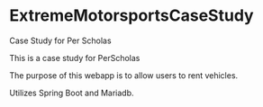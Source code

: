 # ExtremeMotorsportsCaseStudy
Case Study for Per Scholas

This is a case study for PerScholas

The purpose of this webapp is to allow users to rent vehicles.

Utilizes Spring Boot and Mariadb.

